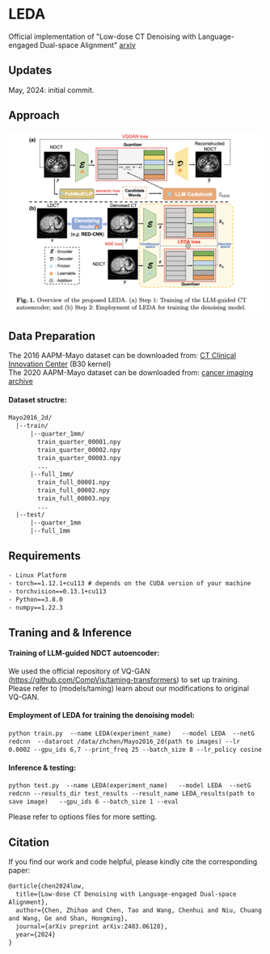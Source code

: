 # LEDA
Official implementation of "Low-dose CT Denoising with Language-engaged Dual-space Alignment" [arxiv](https://arxiv.org/abs/2403.06128)


## Updates
May, 2024: initial commit.  

## Approach
![](figs/network.png)

## Data Preparation
The 2016 AAPM-Mayo dataset can be downloaded from: [CT Clinical Innovation Center](https://ctcicblog.mayo.edu/2016-low-dose-ct-grand-challenge/) (B30 kernel)  
The 2020 AAPM-Mayo dataset can be downloaded from: [cancer imaging archive](https://wiki.cancerimagingarchive.net/pages/viewpage.action?pageId=52758026)   
#### Dataset structre:
```
Mayo2016_2d/
  |--train/
      |--quarter_1mm/
        train_quarter_00001.npy
        train_quarter_00002.npy
        train_quarter_00003.npy
        ...
      |--full_1mm/
        train_full_00001.npy
        train_full_00002.npy
        train_full_00003.npy
        ...
  |--test/
      |--quarter_1mm
      |--full_1mm
```

## Requirements
```
- Linux Platform
- torch==1.12.1+cu113 # depends on the CUDA version of your machine
- torchvision==0.13.1+cu113
- Python==3.8.0
- numpy==1.22.3
```

## Traning and & Inference

#### Training of LLM-guided NDCT autoencoder:      
We used the official repository of VQ-GAN (https://github.com/CompVis/taming-transformers) to set up training. Please refer to (models/taming) learn about our modifications to original VQ-GAN.

#### Employment of LEDA for training the denoising model:  
```
python train.py  --name LEDA(experiment_name)   --model LEDA  --netG  redcnn  --dataroot /data/zhchen/Mayo2016_2d(path to images) --lr 0.0002 --gpu_ids 6,7 --print_freq 25 --batch_size 8 --lr_policy cosine
```

#### Inference & testing:
```
python test.py  --name LEDA(experiment_name)   --model LEDA  --netG redcnn --results_dir test_results --result_name LEDA_results(path to save image)   --gpu_ids 6 --batch_size 1 --eval
```
Please refer to options files for more setting.


## Citation
If you find our work and code helpful, please kindly cite the corresponding paper:
```
@article{chen2024low,
  title={Low-dose CT Denoising with Language-engaged Dual-space Alignment},
  author={Chen, Zhihao and Chen, Tao and Wang, Chenhui and Niu, Chuang and Wang, Ge and Shan, Hongming},
  journal={arXiv preprint arXiv:2403.06128},
  year={2024}
}
```
